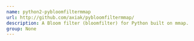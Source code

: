 ```yaml
---
name: python2-pybloomfiltermmap
url: http://github.com/axiak/pybloomfiltermmap/
description: A Bloom filter (bloomfilter) for Python built on mmap.
group: None
---
```

